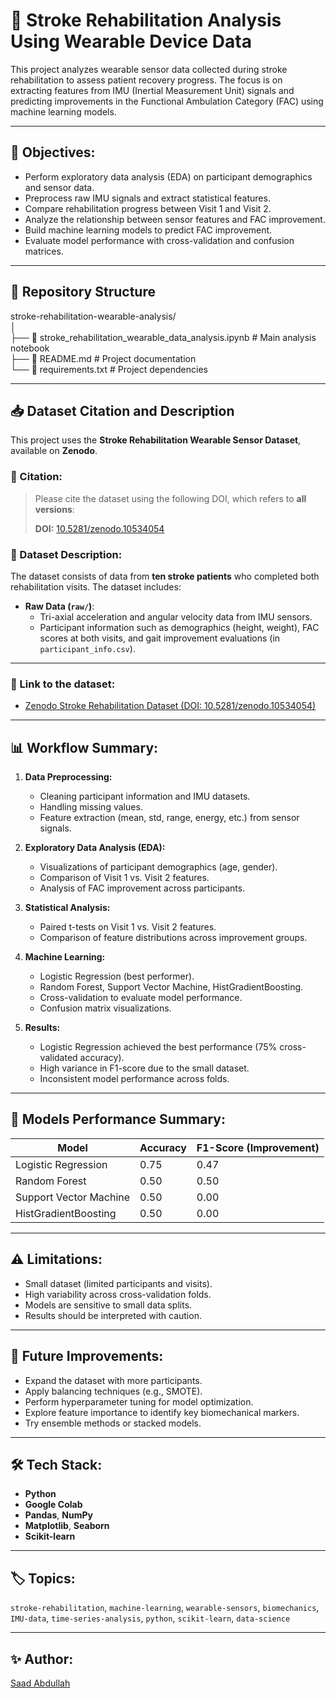 # 🧠 Stroke Rehabilitation Analysis Using Wearable Device Data

This project analyzes wearable sensor data collected during stroke rehabilitation to assess patient recovery progress. The focus is on extracting features from IMU (Inertial Measurement Unit) signals and predicting improvements in the Functional Ambulation Category (FAC) using machine learning models.

---

## 📌 Objectives:
- Perform exploratory data analysis (EDA) on participant demographics and sensor data.
- Preprocess raw IMU signals and extract statistical features.
- Compare rehabilitation progress between Visit 1 and Visit 2.
- Analyze the relationship between sensor features and FAC improvement.
- Build machine learning models to predict FAC improvement.
- Evaluate model performance with cross-validation and confusion matrices.

---

## 📂 Repository Structure

stroke-rehabilitation-wearable-analysis/  
│  
├── 📄 stroke_rehabilitation_wearable_data_analysis.ipynb   # Main analysis notebook  
├── 📄 README.md                                            # Project documentation  
└── 📄 requirements.txt                                    # Project dependencies  

---

## 📥 Dataset Citation and Description

This project uses the **Stroke Rehabilitation Wearable Sensor Dataset**, available on **Zenodo**.

### 📌 Citation:
> Please cite the dataset using the following DOI, which refers to **all versions**:
>
> **DOI:** [10.5281/zenodo.10534054](https://doi.org/10.5281/zenodo.10534054)

### 📌 Dataset Description:
The dataset consists of data from **ten stroke patients** who completed both rehabilitation visits. The dataset includes:

- **Raw Data (`raw/`)**:
  - Tri-axial acceleration and angular velocity data from IMU sensors.
  - Participant information such as demographics (height, weight), FAC scores at both visits, and gait improvement evaluations (in `participant_info.csv`).
---

### 📌 Link to the dataset:
- [Zenodo Stroke Rehabilitation Dataset (DOI: 10.5281/zenodo.10534054)](https://doi.org/10.5281/zenodo.10534054)

---

## 📊 Workflow Summary:
1. **Data Preprocessing:**
   - Cleaning participant information and IMU datasets.
   - Handling missing values.
   - Feature extraction (mean, std, range, energy, etc.) from sensor signals.

2. **Exploratory Data Analysis (EDA):**
   - Visualizations of participant demographics (age, gender).
   - Comparison of Visit 1 vs. Visit 2 features.
   - Analysis of FAC improvement across participants.

3. **Statistical Analysis:**
   - Paired t-tests on Visit 1 vs. Visit 2 features.
   - Comparison of feature distributions across improvement groups.

4. **Machine Learning:**
   - Logistic Regression (best performer).
   - Random Forest, Support Vector Machine, HistGradientBoosting.
   - Cross-validation to evaluate model performance.
   - Confusion matrix visualizations.

5. **Results:**
   - Logistic Regression achieved the best performance (75% cross-validated accuracy).
   - High variance in F1-score due to the small dataset.
   - Inconsistent model performance across folds.

---

## 🧪 Models Performance Summary:
| Model                   | Accuracy | F1-Score (Improvement) |
|-------------------------|----------|------------------------|
| Logistic Regression     | 0.75     | 0.47                  |
| Random Forest           | 0.50     | 0.50                  |
| Support Vector Machine  | 0.50     | 0.00                  |
| HistGradientBoosting    | 0.50     | 0.00                  |

---

## ⚠️ Limitations:
- Small dataset (limited participants and visits).
- High variability across cross-validation folds.
- Models are sensitive to small data splits.
- Results should be interpreted with caution.

---

## 🚀 Future Improvements:
- Expand the dataset with more participants.
- Apply balancing techniques (e.g., SMOTE).
- Perform hyperparameter tuning for model optimization.
- Explore feature importance to identify key biomechanical markers.
- Try ensemble methods or stacked models.

---

## 🛠️ Tech Stack:
- **Python**
- **Google Colab**
- **Pandas**, **NumPy**
- **Matplotlib**, **Seaborn**
- **Scikit-learn**

---

## 🏷️ Topics:
`stroke-rehabilitation`, `machine-learning`, `wearable-sensors`, `biomechanics`, `IMU-data`, `time-series-analysis`, `python`, `scikit-learn`, `data-science`

---

## ✨ Author:
[Saad Abdullah](https://github.com/saadabdullah-15)

